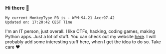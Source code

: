 ### Hi there 👋
<!-- PB START -->
```
My current MonkeyType PB is - WPM:94.21 Acc:97.42
Updated on: 17:20:42 CEST Time
```
<!-- PB END -->
I'm an IT person, just overall. I like CTFs, hacking, coding games, making Python apps. Just a lot of stuff.
You can check out my website [here](https://skill3472.github.io/).
I will probably add some interesting stuff here, when I get the idea to do so. Take care ❤️
